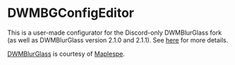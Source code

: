 # DWMBGConfigEditor
This is a user-made configurator for the Discord-only DWMBlurGlass fork (as well as DWMBlurGlass version 2.1.0 and 2.1.1). See [here](https://github.com/Maplespe/DWMBlurGlass/issues/234) for more details.

[DWMBlurGlass](https://github.com/Maplespe/DWMBlurGlass) is courtesy of [Maplespe](https://github.com/Maplespe).
